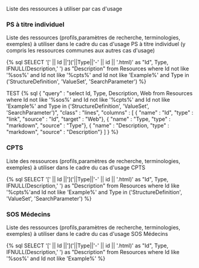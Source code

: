 Liste des ressources à utiliser par cas d'usage

### PS à titre individuel

Liste des ressources (profils,paramètres de recherche, terminologies, exemples) à utiliser dans le cadre du cas d'usage PS à titre individuel (y compris les ressources communes aux autres cas d'usage)

{% sql SELECT '[' || Id ||']('||Type||'-' || id || '.html)' as "Id", Type, IFNULL(Description,' ') as "Description" from Resources
where Id not like '%sos%' and  Id not like '%cpts%' and Id not like 'Example%' and Type in ('StructureDefinition', 'ValueSet', 'SearchParameter') %}

TEST
{% sql {
  "query" : "select Id, Type, Description, Web from Resources  where Id not like '%sos%' and  Id not like '%cpts%' and Id not like 'Example%' and Type in ('StructureDefinition', 'ValueSet', 'SearchParameter')",
  "class" : "lines",
  "columns" : [
    { "name" : "Id", "type" : "link", "source" : "Id", "target" : "Web"},
    { "name" : "Type, "type" : "markdown", "source" : "Type"},
    { "name" : "Description, "type" : "markdown", "source" : "Description"}
  ]
} %}

### CPTS

Liste des ressources (profils,paramètres de recherche, terminologies, exemples) à utiliser dans le cadre du cas d'usage CPTS

{% sql SELECT '[' || Id ||']('||Type||'-' || id || '.html)' as "Id", Type, IFNULL(Description,' ') as "Description" from Resources
where Id like '%cpts%'and Id not like 'Example%' and Type in  ('StructureDefinition', 'ValueSet', 'SearchParameter') %}

### SOS Médecins

Liste des ressources (profils,paramètres de recherche, terminologies, exemples) à utiliser dans le cadre du cas d'usage SOS Médecins

{% sql SELECT '[' || Id ||']('||Type||'-' || id || '.html)' as "Id", Type, IFNULL(Description,' ') as "Description" from Resources
where Id like '%sos%' and Id not like 'Example%' %}

